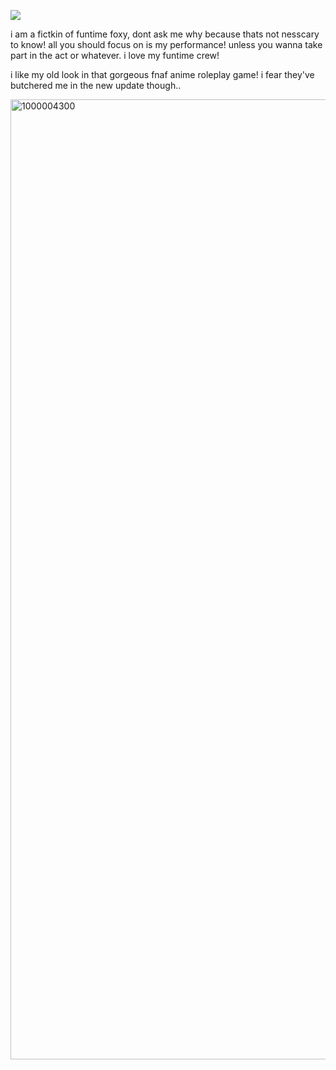 
![](https://komarev.com/ghpvc/?username=funtiimefoxy&color=ff69b4&style=plastic&label="MY+VIEWERS!")

i am a fictkin of funtime foxy, dont ask me why because thats not nesscary to know! all you should focus on is my performance! unless you wanna take part in the act or whatever. i love my funtime crew!

i like my old look in that gorgeous fnaf anime roleplay game! i fear they've butchered me in the new update though..

<img width="2048" height="1536" alt="1000004300" src="https://github.com/user-attachments/assets/0ab454c5-4e73-4787-b2f7-293f3c8d8d71" />
